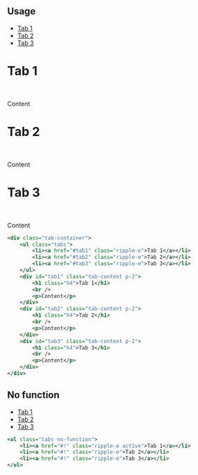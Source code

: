 ## Usage
<div class="p-4 m-1 background-light-grey">
	<div class="tab-container">
		<ul class="tabs">
			<li><a href="#tab1" class="ripple-e">Tab 1</a></li>
			<li><a href="#tab2" class="ripple-e">Tab 2</a></li>
			<li><a href="#tab3" class="ripple-e">Tab 3</a></li>
		</ul>
		<div id="tab1" class="tab-content p-2">
			<h1 class="h4">Tab 1</h1>
			<br>
			<p>Content</p>
		</div>
		<div id="tab2" class="tab-content p-2">
			<h1 class="h4">Tab 2</h1>
			<br>
			<p>Content</p>
		</div>
		<div id="tab3" class="tab-content p-2">
			<h1 class="h4">Tab 3</h1>
			<br>
			<p>Content</p>
		</div>
	</div>
</div>

```xml
<div class="tab-container">
    <ul class="tabs">
        <li><a href="#tab1" class="ripple-e">Tab 1</a></li>
        <li><a href="#tab2" class="ripple-e">Tab 2</a></li>
        <li><a href="#tab3" class="ripple-e">Tab 3</a></li>
    </ul>
    <div id="tab1" class="tab-content p-2">
        <h1 class="h4">Tab 1</h1>
        <br />
        <p>Content</p>
    </div>
    <div id="tab2" class="tab-content p-2">
        <h1 class="h4">Tab 2</h1>
        <br />
        <p>Content</p>
    </div>
    <div id="tab3" class="tab-content p-2">
        <h1 class="h4">Tab 3</h1>
        <br />
        <p>Content</p>
    </div>
</div>
```

## No function
<div class="p-4 m-1 background-light-grey">
		<ul class="tabs no-function">
	<li><a href="#!" class="ripple-e active">Tab 1</a></li>
	<li><a href="#!" class="ripple-e">Tab 2</a></li>
	<li><a href="#!" class="ripple-e">Tab 3</a></li>
</ul>
</div>

```xml
<ul class="tabs no-function">
	<li><a href="#!" class="ripple-e active">Tab 1</a></li>
	<li><a href="#!" class="ripple-e">Tab 2</a></li>
	<li><a href="#!" class="ripple-e">Tab 3</a></li>
</ul>
```